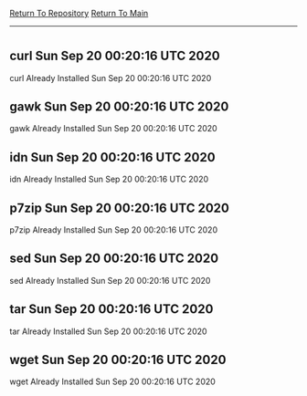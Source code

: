 [Return To Repository](https://github.com/deathbybandaid/piholeparser/)
[Return To Main](https://github.com/deathbybandaid/piholeparser/blob/master/RecentRunLogs/Mainlog.md)
____________________________________
# 
## curl Sun Sep 20 00:20:16 UTC 2020
curl Already Installed Sun Sep 20 00:20:16 UTC 2020
## gawk Sun Sep 20 00:20:16 UTC 2020
gawk Already Installed Sun Sep 20 00:20:16 UTC 2020
## idn Sun Sep 20 00:20:16 UTC 2020
idn Already Installed Sun Sep 20 00:20:16 UTC 2020
## p7zip Sun Sep 20 00:20:16 UTC 2020
p7zip Already Installed Sun Sep 20 00:20:16 UTC 2020
## sed Sun Sep 20 00:20:16 UTC 2020
sed Already Installed Sun Sep 20 00:20:16 UTC 2020
## tar Sun Sep 20 00:20:16 UTC 2020
tar Already Installed Sun Sep 20 00:20:16 UTC 2020
## wget Sun Sep 20 00:20:16 UTC 2020
wget Already Installed Sun Sep 20 00:20:16 UTC 2020
